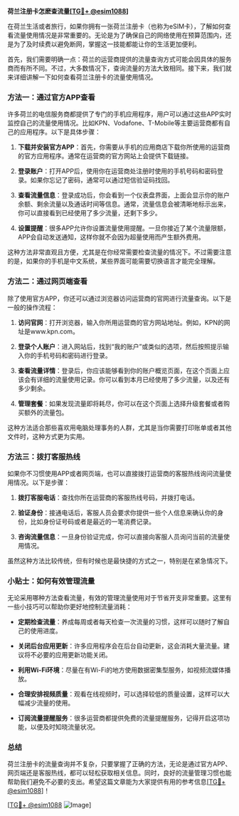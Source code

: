 **荷兰注册卡怎麽查流量[[TG💪+ @esim1088](https://t.me/s/esim1088)]**

在荷兰生活或者旅行，如果你拥有一张荷兰注册卡（也称为eSIM卡），了解如何查看流量使用情况是非常重要的。无论是为了确保自己的网络使用在预算范围内，还是为了及时续费以避免断网，掌握这一技能都能让你的生活更加便利。

首先，我们需要明确一点：荷兰的运营商提供的流量查询方式可能会因具体的服务商而有所不同。不过，大多数情况下，查询流量的方法大致相同。接下来，我们就来详细讲解一下如何查看荷兰注册卡的流量使用情况。

### 方法一：通过官方APP查看

许多荷兰的电信服务商都提供了专门的手机应用程序，用户可以通过这些APP实时监控自己的流量使用情况。比如KPN、Vodafone、T-Mobile等主要运营商都有自己的应用程序。以下是具体步骤：

1. **下载并安装官方APP**：首先，你需要从手机的应用商店下载你所使用的运营商的官方应用程序。通常在运营商的官方网站上会提供下载链接。
   
2. **登录账户**：打开APP后，使用你在运营商处注册时使用的手机号码和密码登录。如果你忘记了密码，通常可以通过短信验证码找回。

3. **查看流量信息**：登录成功后，你会看到一个仪表盘界面，上面会显示你的账户余额、剩余流量以及通话时间等信息。通常，流量信息会被清晰地标示出来，你可以直接看到已经使用了多少流量，还剩下多少。

4. **设置提醒**：很多APP允许你设置流量使用提醒。一旦你接近了某个流量限额，APP会自动发送通知，这样你就不会因为超量使用而产生额外费用。

这种方法非常直观且方便，尤其是在你经常需要检查流量的情况下。不过需要注意的是，如果你的手机是中文系统，某些界面可能需要切换语言才能完全理解。

### 方法二：通过网页端查看

除了使用官方APP，你还可以通过浏览器访问运营商的官网进行流量查询。以下是一般的操作流程：

1. **访问官网**：打开浏览器，输入你所用运营商的官方网站地址。例如，KPN的网址是www.kpn.com。

2. **登录个人账户**：进入网站后，找到“我的账户”或类似的选项，然后按照提示输入你的手机号码和密码进行登录。

3. **查看流量详情**：登录后，你应该能够看到你的账户概览页面，在这个页面上应该会有详细的流量使用记录。你可以看到本月已经使用了多少流量，以及还有多少剩余。

4. **管理套餐**：如果发现流量即将耗尽，你可以在这个页面上选择升级套餐或者购买额外的流量包。

这种方法适合那些喜欢用电脑处理事务的人群，尤其是当你需要打印账单或者其他文件时，这种方式更为实用。

### 方法三：拨打客服热线

如果你不习惯使用APP或者网页端，也可以直接拨打运营商的客服热线询问流量使用情况。以下是步骤：

1. **拨打客服电话**：查找你所在运营商的客服热线号码，并拨打电话。

2. **验证身份**：接通电话后，客服人员会要求你提供一些个人信息来确认你的身份，比如身份证号码或者是最近的一笔消费记录。

3. **咨询流量信息**：一旦身份验证完成，你可以直接向客服人员询问当前的流量使用情况。

虽然这种方法比较传统，但有时候也是最快捷的方式之一，特别是在紧急情况下。

### 小贴士：如何有效管理流量

无论采用哪种方法查看流量，有效的管理流量使用对于节省开支非常重要。这里有一些小技巧可以帮助你更好地控制流量消耗：

- **定期检查流量**：养成每周或者每天检查一次流量的习惯，这样可以随时了解自己的使用进度。
  
- **关闭后台应用更新**：许多应用程序会在后台自动更新，这会消耗大量流量。建议将不必要的应用更新功能关闭。

- **利用Wi-Fi环境**：尽量在有Wi-Fi的地方使用数据密集型服务，如视频流媒体播放。

- **合理安排视频质量**：观看在线视频时，可以选择较低的质量设置，这样可以大幅减少流量的使用。

- **订阅流量提醒服务**：很多运营商都提供免费的流量提醒服务，记得开启这项功能，以便及时知晓流量状况。

### 总结

荷兰注册卡的流量查询并不复杂，只要掌握了正确的方法，无论是通过官方APP、网页端还是客服热线，都可以轻松获取相关信息。同时，良好的流量管理习惯也能帮助我们避免不必要的支出。希望这篇文章能为大家提供有用的参考信息[[TG💪+ @esim1088](https://t.me/s/esim1088)]！

[[TG💪+ @esim1088](https://t.me/s/esim1088) ![Image](https://i.postimg.cc/4NQfJmqS/Snipaste-2025-05-13-00-14-12.png)]